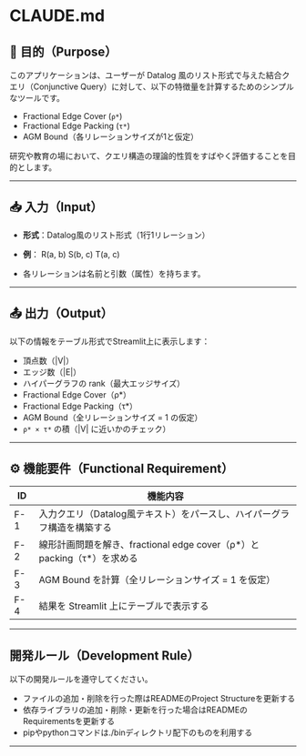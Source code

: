 # CLAUDE.md

## 📌 目的（Purpose）

このアプリケーションは、ユーザーが Datalog 風のリスト形式で与えた結合クエリ（Conjunctive Query）に対して、以下の特徴量を計算するためのシンプルなツールです。

- Fractional Edge Cover (`ρ*`)
- Fractional Edge Packing (`τ*`)
- AGM Bound（各リレーションサイズが1と仮定）

研究や教育の場において、クエリ構造の理論的性質をすばやく評価することを目的とします。

---

## 📥 入力（Input）

- **形式**：Datalog風のリスト形式（1行1リレーション）

- **例**：
R(a, b)
S(b, c)
T(a, c)

- 各リレーションは名前と引数（属性）を持ちます。

---

## 📤 出力（Output）

以下の情報をテーブル形式でStreamlit上に表示します：

- 頂点数（|V|）
- エッジ数（|E|）
- ハイパーグラフの rank（最大エッジサイズ）
- Fractional Edge Cover（ρ*）
- Fractional Edge Packing（τ*）
- AGM Bound（全リレーションサイズ = 1 の仮定）
- `ρ* × τ*` の積（|V| に近いかのチェック）

---

## ⚙️ 機能要件（Functional Requirement）

| ID  | 機能内容                                                                |
|-----|-------------------------------------------------------------------------|
| F-1 | 入力クエリ（Datalog風テキスト）をパースし、ハイパーグラフ構造を構築する |
| F-2 | 線形計画問題を解き、fractional edge cover（ρ*）と packing（τ*）を求める |
| F-3 | AGM Bound を計算（全リレーションサイズ = 1 を仮定）                     |
| F-4 | 結果を Streamlit 上にテーブルで表示する                                 |

---

## 開発ルール（Development Rule）

以下の開発ルールを遵守してください。

- ファイルの追加・削除を行った際はREADMEのProject Structureを更新する
- 依存ライブラリの追加・削除・更新を行った場合はREADMEのRequirementsを更新する
- pipやpythonコマンドは./binディレクトリ配下のものを利用する

---
